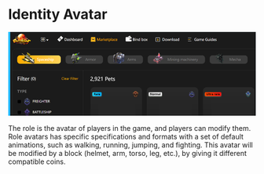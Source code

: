 # Identity Avatar



![](../../.gitbook/assets/45.PNG)

The role is the avatar of players in the game, and players can modify them. Role avatars has specific specifications and formats with a set of default animations, such as walking, running, jumping, and fighting. This avatar will be modified by a block (helmet, arm, torso, leg, etc.), by giving it different compatible coins.
